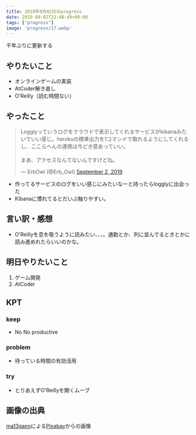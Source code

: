 ```yaml
---
title: 2019年9月02日のprogress
date: 2019-09-02T22:48:49+09:00
tags: ["progress"]
image: 'progress/17.webp'
---
```


<!-- 序文があってもいいかも -->
千年ぶりに更新する

## やりたいこと
<!-- 実現可能性を考慮して -->
- オンラインゲームの実装
- AtCoder解き直し
- O'Reilly（読む時間ない）

## やったこと
<!-- twitterとか埋め込みながら -->
<blockquote class="twitter-tweet"><p lang="ja" dir="ltr">Logglyっていうログをクラウドで表示してくれるサービスがkibanaみたいでいい感じ。herokuの標準出力を1コマンドで取れるようにしてくれるし、ここらへんの連携は今どき感あっていい。<br><br>まあ、アクセスなんてないんですけどね。</p>&mdash; ErbOwl (@Erb_Owl) <a href="https://twitter.com/Erb_Owl/status/1168474277944778758?ref_src=twsrc%5Etfw">September 2, 2019</a></blockquote> <script async src="https://platform.twitter.com/widgets.js" charset="utf-8"></script>

- 作ってるサービスのログをいい感じにみたいなーと持ったらlogglyに出会った
- Kibanaに慣れてるとだいぶ触りやすい。

## 言い訳・感想
<!-- 理由をつけることで解決の緒を見つける -->
- O'Reillyを息を吸うように読みたい、、、。通勤とか、列に並んでるときとかに読み進めれたらいいのかな。

## 明日やりたいこと
<!-- 実現可能性を考慮して -->
1. ゲーム開発
2. AtCoder

## KPT
<!-- やりたいこととやったことの差分を埋めるために必要なこと -->

### keep
- No No productive

### problem
- 待っている時間の有効活用

### try
- とりあえずO'Reillyを開くムーブ

## 画像の出典
<a href="https://pixabay.com/ja/users/ma13gann-13167067/?utm_source=link-attribution&amp;utm_medium=referral&amp;utm_campaign=image&amp;utm_content=4387704">ma13gann</a>による<a href="https://pixabay.com/ja/?utm_source=link-attribution&amp;utm_medium=referral&amp;utm_campaign=image&amp;utm_content=4387704">Pixabay</a>からの画像
